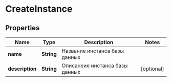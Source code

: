 

# CreateInstance


## Properties

| Name | Type | Description | Notes |
|------------ | ------------- | ------------- | -------------|
|**name** | **String** | Название инстанса базы данных |  |
|**description** | **String** | Описанеие инстанса базы данных |  [optional] |



